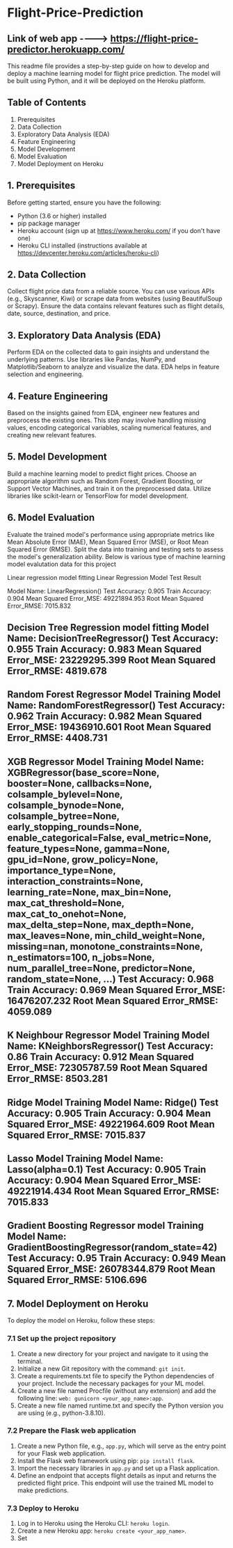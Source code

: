# Flight-Price-Prediction
## Link of web app ---->  https://flight-price-predictor.herokuapp.com/

This readme file provides a step-by-step guide on how to develop and deploy a machine learning model for flight price prediction. The model will be built using Python, and it will be deployed on the Heroku platform.

## Table of Contents
1. Prerequisites
2. Data Collection
3. Exploratory Data Analysis (EDA)
4. Feature Engineering
5. Model Development
6. Model Evaluation
7. Model Deployment on Heroku

## 1. Prerequisites
Before getting started, ensure you have the following:

- Python (3.6 or higher) installed
- pip package manager
- Heroku account (sign up at https://www.heroku.com/ if you don't have one)
- Heroku CLI installed (instructions available at https://devcenter.heroku.com/articles/heroku-cli)

## 2. Data Collection
Collect flight price data from a reliable source. You can use various APIs (e.g., Skyscanner, Kiwi) or scrape data from websites (using BeautifulSoup or Scrapy). Ensure the data contains relevant features such as flight details, date, source, destination, and price.

## 3. Exploratory Data Analysis (EDA)
Perform EDA on the collected data to gain insights and understand the underlying patterns. Use libraries like Pandas, NumPy, and Matplotlib/Seaborn to analyze and visualize the data. EDA helps in feature selection and engineering.

## 4. Feature Engineering
Based on the insights gained from EDA, engineer new features and preprocess the existing ones. This step may involve handling missing values, encoding categorical variables, scaling numerical features, and creating new relevant features.

## 5. Model Development
Build a machine learning model to predict flight prices. Choose an appropriate algorithm such as Random Forest, Gradient Boosting, or Support Vector Machines, and train it on the preprocessed data. Utilize libraries like scikit-learn or TensorFlow for model development.

## 6. Model Evaluation
Evaluate the trained model's performance using appropriate metrics like Mean Absolute Error (MAE), Mean Squared Error (MSE), or Root Mean Squared Error (RMSE). Split the data into training and testing sets to assess the model's generalization ability.
Below is various type of machine learning model evalutation data for this project

Linear regression model fitting
Linear Regression Model Test Result

Model Name:  LinearRegression()
Test Accuracy:  0.905
Train Accuracy:  0.904
Mean Squared Error_MSE:  49221894.953
Root Mean Squared Error_RMSE:  7015.832

Decision Tree Regression model fitting
Model Name:  DecisionTreeRegressor()
Test Accuracy:  0.955
Train Accuracy:  0.983
Mean Squared Error_MSE:  23229295.399
Root Mean Squared Error_RMSE:  4819.678
------------------------------------------------------------------------
Random Forest Regressor Model Training
Model Name:  RandomForestRegressor()
Test Accuracy:  0.962
Train Accuracy:  0.982
Mean Squared Error_MSE:  19436910.601
Root Mean Squared Error_RMSE:  4408.731
------------------------------------------------------------------------
XGB Regressor Model Training
Model Name:  XGBRegressor(base_score=None, booster=None, callbacks=None,
             colsample_bylevel=None, colsample_bynode=None,
             colsample_bytree=None, early_stopping_rounds=None,
             enable_categorical=False, eval_metric=None, feature_types=None,
             gamma=None, gpu_id=None, grow_policy=None, importance_type=None,
             interaction_constraints=None, learning_rate=None, max_bin=None,
             max_cat_threshold=None, max_cat_to_onehot=None,
             max_delta_step=None, max_depth=None, max_leaves=None,
             min_child_weight=None, missing=nan, monotone_constraints=None,
             n_estimators=100, n_jobs=None, num_parallel_tree=None,
             predictor=None, random_state=None, ...)
Test Accuracy:  0.968
Train Accuracy:  0.969
Mean Squared Error_MSE:  16476207.232
Root Mean Squared Error_RMSE:  4059.089
------------------------------------------------------------------------
K Neighbour Regressor Model Training
Model Name:  KNeighborsRegressor()
Test Accuracy:  0.86
Train Accuracy:  0.912
Mean Squared Error_MSE:  72305787.59
Root Mean Squared Error_RMSE:  8503.281
------------------------------------------------------------------------
Ridge Model Training
Model Name:  Ridge()
Test Accuracy:  0.905
Train Accuracy:  0.904
Mean Squared Error_MSE:  49221964.609
Root Mean Squared Error_RMSE:  7015.837
------------------------------------------------------------------------
Lasso Model Training
Model Name:  Lasso(alpha=0.1)
Test Accuracy:  0.905
Train Accuracy:  0.904
Mean Squared Error_MSE:  49221914.434
Root Mean Squared Error_RMSE:  7015.833
------------------------------------------------------------------------
Gradient Boosting Regressor model Training
Model Name:  GradientBoostingRegressor(random_state=42)
Test Accuracy:  0.95
Train Accuracy:  0.949
Mean Squared Error_MSE:  26078344.879
Root Mean Squared Error_RMSE:  5106.696
------------------------------------------------------------------------


## 7. Model Deployment on Heroku
To deploy the model on Heroku, follow these steps:

### 7.1 Set up the project repository
1. Create a new directory for your project and navigate to it using the terminal.
2. Initialize a new Git repository with the command: `git init`.
3. Create a requirements.txt file to specify the Python dependencies of your project. Include the necessary packages for your ML model.
4. Create a new file named Procfile (without any extension) and add the following line: `web: gunicorn <your_app_name>:app`.
5. Create a new file named runtime.txt and specify the Python version you are using (e.g., python-3.8.10).

### 7.2 Prepare the Flask web application
1. Create a new Python file, e.g., `app.py`, which will serve as the entry point for your Flask web application.
2. Install the Flask web framework using pip: `pip install flask`.
3. Import the necessary libraries in `app.py` and set up a Flask application.
4. Define an endpoint that accepts flight details as input and returns the predicted flight price. This endpoint will use the trained ML model to make predictions.

### 7.3 Deploy to Heroku
1. Log in to Heroku using the Heroku CLI: `heroku login`.
2. Create a new Heroku app: `heroku create <your_app_name>`.
3. Set
